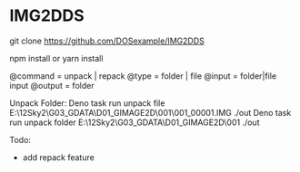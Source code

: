# IMG2DDS


git clone https://github.com/DOSexample/IMG2DDS

npm install
or
yarn install


@command = unpack | repack
@type = folder | file
@input = folder|file input
@output = folder

Unpack Folder:
Deno task run unpack file E:\12Sky2\G03_GDATA\D01_GIMAGE2D\001\001_00001.IMG ./out
Deno task run unpack folder E:\12Sky2\G03_GDATA\D01_GIMAGE2D\001 ./out

Todo:
* add repack feature